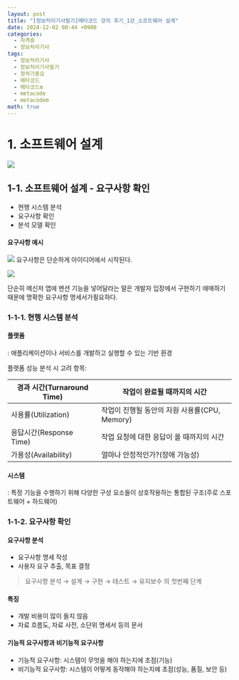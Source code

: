```yaml
---
layout: post
title: "[정보처리기사필기]메타코드 강의 후기_1강_소프트웨어 설계"
date: 2024-12-02 00:44 +0900
categories:
  - 자격증
  - 정보처리기사
tags:
  - 정보처리기사
  - 정보처리기사필기
  - 정처기중요
  - 메타코드
  - 메타코드m
  - metacode
  - metacodem
math: true
---
```

# 1. 소프트웨어 설계

![](https://i.imgur.com/gMEqzNJ.png)

## 1-1. 소프트웨어 설계 - 요구사항 확인


- 현행 시스템 분석
- 요구사항 확인
- 분석 모델 확인


#### 요구사항 예시
![](https://i.imgur.com/f56Dn3h.png)
요구사항은 단순하게 아이디어에서 시작된다.

![](https://i.imgur.com/oaDISMU.png)

단순히 메신저 앱에 멘션 기능을 넣어달라는 말은 개발자 입장에서 구현하기 애매하기 때문에 명확한 요구사항 명세서가필요하다.

### 1-1-1. 현행 시스템 분석

#### 플랫폼
: 애플리케이션이나 서비스를 개발하고 실행할 수 있는 기반 환경

플랫폼 성능 분석 시 고려 항목:

| 경과 시간(Turnaround Time) | 작업이 완료될 때까지의 시간                 |
| ---------------------- | ------------------------------- |
| 사용률(Utilization)       | 작업이 진행될 동안의 자원 사용률(CPU, Memory) |
| 응답시간(Response Time)    | 작업 요청에 대한 응답이 올 때까지의 시간         |
| 가용성(Availability)      | 얼마나 안정적인가?(장애 가능성)              |

#### 시스템
: 특정 기능을 수행하기 위해 다양한 구성 요소들이 상호작용하는 통합된 구조(주로 스포트웨어 + 하드웨어)


### 1-1-2. 요구사항 확인

#### 요구사항 분석
- 요구사항 명세 작성
- 사용자 요구 추출, 목표 결정
> 요구사항 분석 → 설계 → 구현 → 테스트 → 유지보수 의 첫번째 단계

#### 특징
- 개발 비용이 많이 들지 않음
- 자료 흐름도, 자료 사전, 소단위 명세서 등의 문서

#### 기능적 요구사항과 비기능적 요구사항 
- 기능적 요구사항: 시스템이 무엇을 해야 하는지에 초점(기능)
- 비기능적 요구사항: 시스템이 어떻게 동작해야 하는지에 초점(성능, 품질, 보안 등)



